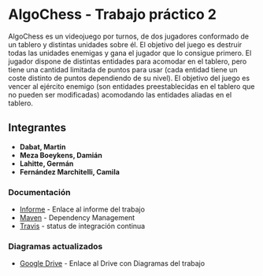 # AlgoChess - Trabajo práctico 2
AlgoChess es un videojuego por turnos, de dos jugadores conformado de un tablero
y distintas unidades sobre él. El objetivo del juego es destruir todas las unidades enemigas y
gana el jugador que lo consigue primero.
El jugador dispone de distintas entidades para acomodar en el tablero, pero tiene una cantidad
limitada de puntos para usar (cada entidad tiene un coste distinto de puntos dependiendo
de su nivel).
El objetivo del juego es vencer al ejército enemigo (son entidades preestablecidas en el tablero
que no pueden ser modificadas) acomodando las entidades aliadas en el tablero.

## Integrantes
* **Dabat, Martin**
* **Meza Boeykens, Damián**
* **Lahitte, Germán**
* **Fernández Marchitelli, Camila**


### Documentación
* [Informe](https://www.overleaf.com/7747192111vqphgtssvrzn) - Enlace al informe del trabajo
* [Maven](https://maven.apache.org/) - Dependency Management
* [Travis](https://travis-ci.org/germanlahitte/trabajoPractico2?utm_medium=notification&utm_source=email) - status de integración continua

### Diagramas actualizados
* [Google Drive](https://drive.google.com/drive/folders/1skl4mfy2TDpcdNdEAwnTMJcO8OGJgb7i?usp=sharing) - Enlace al Drive con Diagramas del trabajo





